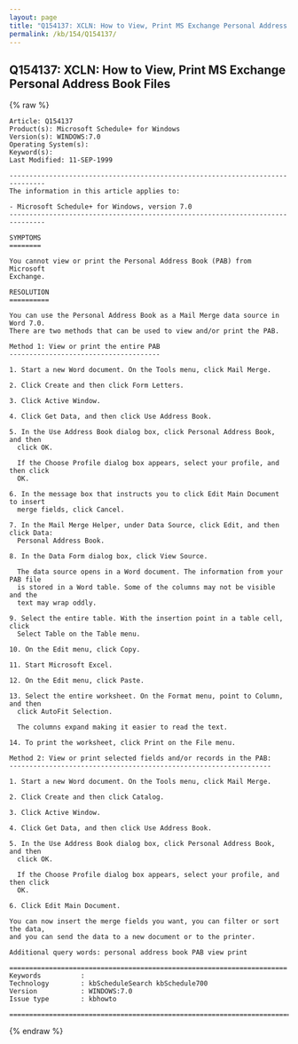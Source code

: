 ```yaml
---
layout: page
title: "Q154137: XCLN: How to View, Print MS Exchange Personal Address Book Files"
permalink: /kb/154/Q154137/
---
```


## Q154137: XCLN: How to View, Print MS Exchange Personal Address Book Files

{% raw %}

	Article: Q154137
	Product(s): Microsoft Schedule+ for Windows
	Version(s): WINDOWS:7.0
	Operating System(s): 
	Keyword(s): 
	Last Modified: 11-SEP-1999
	
	-------------------------------------------------------------------------------
	The information in this article applies to:
	
	- Microsoft Schedule+ for Windows, version 7.0 
	-------------------------------------------------------------------------------
	
	SYMPTOMS
	========
	
	You cannot view or print the Personal Address Book (PAB) from Microsoft
	Exchange.
	
	RESOLUTION
	==========
	
	You can use the Personal Address Book as a Mail Merge data source in Word 7.0.
	There are two methods that can be used to view and/or print the PAB.
	
	Method 1: View or print the entire PAB
	--------------------------------------
	
	1. Start a new Word document. On the Tools menu, click Mail Merge.
	
	2. Click Create and then click Form Letters.
	
	3. Click Active Window.
	
	4. Click Get Data, and then click Use Address Book.
	
	5. In the Use Address Book dialog box, click Personal Address Book, and then
	  click OK.
	
	  If the Choose Profile dialog box appears, select your profile, and then click
	  OK.
	
	6. In the message box that instructs you to click Edit Main Document to insert
	  merge fields, click Cancel.
	
	7. In the Mail Merge Helper, under Data Source, click Edit, and then click Data:
	  Personal Address Book.
	
	8. In the Data Form dialog box, click View Source.
	
	  The data source opens in a Word document. The information from your PAB file
	  is stored in a Word table. Some of the columns may not be visible and the
	  text may wrap oddly.
	
	9. Select the entire table. With the insertion point in a table cell, click
	  Select Table on the Table menu.
	
	10. On the Edit menu, click Copy.
	
	11. Start Microsoft Excel.
	
	12. On the Edit menu, click Paste.
	
	13. Select the entire worksheet. On the Format menu, point to Column, and then
	  click AutoFit Selection.
	
	  The columns expand making it easier to read the text.
	
	14. To print the worksheet, click Print on the File menu.
	
	Method 2: View or print selected fields and/or records in the PAB:
	------------------------------------------------------------------
	
	1. Start a new Word document. On the Tools menu, click Mail Merge.
	
	2. Click Create and then click Catalog.
	
	3. Click Active Window.
	
	4. Click Get Data, and then click Use Address Book.
	
	5. In the Use Address Book dialog box, click Personal Address Book, and then
	  click OK.
	
	  If the Choose Profile dialog box appears, select your profile, and then click
	  OK.
	
	6. Click Edit Main Document.
	
	You can now insert the merge fields you want, you can filter or sort the data,
	and you can send the data to a new document or to the printer.
	
	Additional query words: personal address book PAB view print
	
	======================================================================
	Keywords          :  
	Technology        : kbScheduleSearch kbSchedule700
	Version           : WINDOWS:7.0
	Issue type        : kbhowto
	
	=============================================================================
	

{% endraw %}
